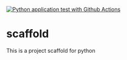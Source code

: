[![Python application test with Github Actions](https://github.com/sora94330/scaffold/actions/workflows/makefile.yml/badge.svg)](https://github.com/sora94330/scaffold/actions/workflows/makefile.yml)
# scaffold
This is a project scaffold for python
